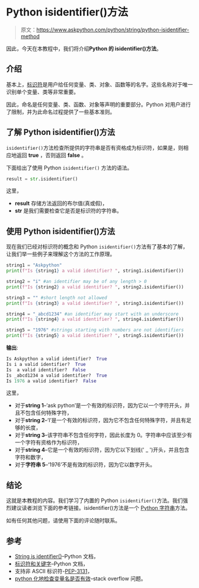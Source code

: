 # Python isidentifier()方法

> 原文：<https://www.askpython.com/python/string/python-isidentifier-method>

因此，今天在本教程中，我们将介绍**Python 的 isidentifier()方法**。

## 介绍

基本上，[标识符](https://docs.python.org/3.1/reference/lexical_analysis.html#identifiers)是用户给任何变量、类、对象、函数等的名字。这些名称对于唯一识别单个变量、类等非常重要。

因此，命名是任何变量、类、函数、对象等声明的重要部分。Python 对用户进行了限制，并为此命名过程提供了一些基本准则。

## 了解 Python isidentifier()方法

`isidentifier()`方法检查所提供的字符串是否有资格成为标识符，如果是，则相应地返回 **true** ，否则返回 **false** 。

下面给出了使用 Python `isidentifier()` 方法的语法。

```py
result = str.isidentifier()

```

这里，

*   **result** 存储方法返回的布尔值(真或假)，
*   **str** 是我们需要检查它是否是标识符的字符串。

## 使用 Python isidentifier()方法

现在我们已经对标识符的概念和 Python `isidentifier()`方法有了基本的了解，让我们举一些例子来理解这个方法的工作原理。

```py
string1 = "Askpython"
print(f"Is {string1} a valid identifier? ", string1.isidentifier())

string2 = "i" #an identifier may be of any length > 0
print(f"Is {string2} a valid identifier? ", string2.isidentifier())

string3 = "" #short length not allowed
print(f"Is {string3} a valid identifier? ", string3.isidentifier())

string4 = "_abcd1234" #an identifier may start with an underscore
print(f"Is {string4} a valid identifier? ", string4.isidentifier())

string5 = "1976" #strings starting with numbers are not identifiers
print(f"Is {string5} a valid identifier? ", string5.isidentifier())

```

**输出**:

```py
Is Askpython a valid identifier?  True
Is i a valid identifier?  True
Is  a valid identifier?  False
Is _abcd1234 a valid identifier?  True
Is 1976 a valid identifier?  False

```

这里，

*   对于**string 1**–‘ask python’是一个有效的标识符，因为它以一个字符开头，并且不包含任何特殊字符，
*   对于**string 2**–‘I’是一个有效的标识符，因为它不包含任何特殊字符，并且有足够的长度，
*   对于**string 3**–该字符串不包含任何字符，因此长度为 0。字符串中应该至少有一个字符有资格作为标识符，
*   对于**string 4**–它是一个有效的标识符，因为它以下划线(' _ ')开头，并且包含字符和数字，
*   对于**字符串 5**–‘1976’不是有效的标识符，因为它以数字开头。

## 结论

这就是本教程的内容。我们学习了内置的 Python `isidentifier()`方法。我们强烈建议读者浏览下面的参考链接。isidentifier()方法是一个 [Python 字符串](https://www.askpython.com/python/string)方法。

如有任何其他问题，请使用下面的评论随时联系。

## 参考

*   [String is identifier()](https://docs.python.org/3.3/library/stdtypes.html?highlight=isidentifier#str.isidentifier)–Python 文档，
*   [标识符和关键字](https://docs.python.org/3.1/reference/lexical_analysis.html#identifiers)–Python 文档，
*   支持非 ASCII 标识符-[PEP-3131](https://peps.python.org/pep-3131/)，
*   [python 化地检查变量名是否有效](https://stackoverflow.com/questions/36330860/pythonically-check-if-a-variable-name-is-valid)–stack overflow 问题。